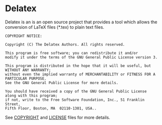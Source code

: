 # Delatex 

Delatex is an is an open source project that provides a tool which allows 
the conversion of  LaTeX files (*.tex) to plain text files.

    COPYRIGHT NOTICE:

    Copyright (C) The Delatex Authors. All rights reserved.

    This program is free software; you can redistribute it and/or 
    modify it under the terms of the GNU General Public License version 3.

    This program is distributed in the hope that it will be useful, but WITHOUT ANY WARRANTY; 
    without even the implied warranty of MERCHANTABILITY or FITNESS FOR A PARTICULAR PURPOSE. 
    See the GNU General Public License for more details.

    You should have received a copy of the GNU General Public License along with this program; 
    if not, write to the Free Software Foundation, Inc., 51 Franklin Street, 
    Fifth Floor, Boston, MA  02110-1301, USA..

See [COPYRIGHT](COPYRIGHT) and [LICENSE](LICENSE) files for more details.

